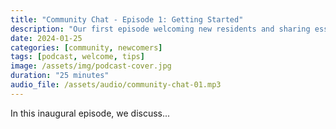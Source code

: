 ```yaml
---
title: "Community Chat - Episode 1: Getting Started"
description: "Our first episode welcoming new residents and sharing essential tips."
date: 2024-01-25
categories: [community, newcomers]
tags: [podcast, welcome, tips]
image: /assets/img/podcast-cover.jpg
duration: "25 minutes"
audio_file: /assets/audio/community-chat-01.mp3
---
```


In this inaugural episode, we discuss...
